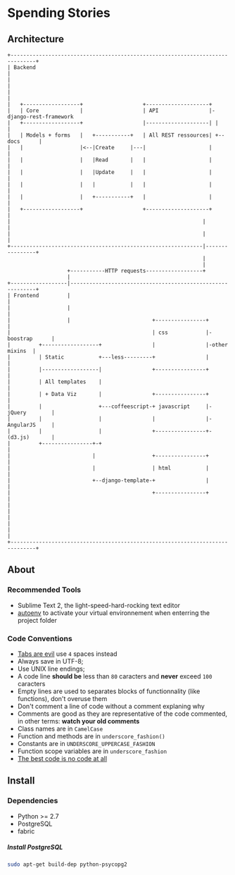 # Spending Stories
## Architecture 
    +------------------------------------------------------------------------------+
    | Backend                                                                      |
    |                                                                              |
    |                                                                              |
    |   +------------------+                   +--------------------+
    |   | Core             |                   | API                |-django-rest-framework
    |   +------------------+                   |--------------------| |            |
    |   | Models + forms   |   +-----------+   | All REST ressources| +--docs      |
    |   |                  |<--|Create     |---|                    |              |
    |   |                  |   |Read       |   |                    |              |
    |   |                  |   |Update     |   |                    |              |
    |   |                  |   |           |   |                    |              |
    |   |                  |   +-----------+   |                    |              |
    |   +------------------+                   +--------------------+              |
    |                                                             |                |
    |                                                             |                |
    +-------------------------------------------------------------|----------------+
                                                                  |
                                                                  |
                       +-----------HTTP requests------------------+
                       |
    +------------------|-----------------------------------------------------------+
    | Frontend         |                                                           |
    |                  |                                                           |
    |                  |                          +----------------+               |
    |                                             | css            |-boostrap      |
    |         +------------------+                |                |-other mixins  |
    |         | Static           +---less---------+                |               |
    |         |------------------|                +----------------+               |
    |         | All templates    |                                                 |
    |         | + Data Viz       |                +----------------+               |
    |         |                  +---coffeescript-+ javascript     |-jQuery        |
    |         |                  |                |                |-AngularJS     |
    |         |                  |                +----------------+-(d3.js)       |
    |         +----------------+-+                                                 |
    |                          |                  +----------------+               |
    |                          |                  | html           |               |
    |                          +--django-template-+                |               |
    |                                             +----------------+               |
    |                                                                              |
    |                                                                              |
    |                                                                              |
    +------------------------------------------------------------------------------+

## About 

### Recommended Tools

- Sublime Text 2, the light-speed-hard-rocking text editor
- [autoenv](https://github.com/kennethreitz/autoenv) to activate your virtual 
  environnement when enterring the project folder 

### Code Conventions

- [Tabs are evil](http://www.emacswiki.org/emacs/TabsAreEvil) use `4` spaces instead
- Always save in UTF-8;
- Use UNIX line endings;
- A code line **should be** less than `80` caracters and **never** exceed `100` caracters  
- Empty lines are used to separates blocks of functionnality (like functions), don't overuse them
- Don't comment a line of code without a comment explaning why 
- Comments are good as they are representative of the code commented, in other terms: **watch your old comments**
- Class names are in `CamelCase`
- Function and methods are in `underscore_fashion()`
- Constants are in `UNDERSCORE_UPPERCASE_FASHION`
- Function scope variables are in `underscore_fashion`
- [The best code is no code at all](http://www.codinghorror.com/blog/2007/05/the-best-code-is-no-code-at-all.html)


## Install 

### Dependencies 
- Python >= 2.7
- PostgreSQL 
- fabric 




##### Install PostgreSQL

```bash
sudo apt-get build-dep python-psycopg2
```


